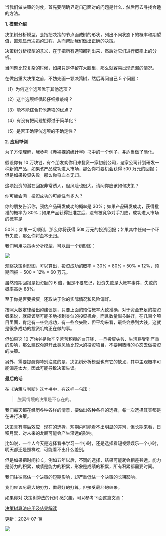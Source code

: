 当我们做决策的时候，首先要明确界定自己面对的问题是什么，然后再去寻找合适的方法。

**1. 模型介绍**

决策树分析模型，是指把决策的节点画成树的形状，列出不同状态下的概率和期望值，直观显示决策的过程，从而帮助我们做出正确的决策。

决策树分析模型的意义，在于把所有选项都列出来，然后对它们进行概率上的分析。

当问题比较复杂的时候，如果只是停留在大脑里，那么就容易出现遗漏的情况。

在做出重大决策之前，不妨先画一颗决策树，然后再问自己 5 个问题：

（1）为何这个选项优于其他选项？

（2）这个选项经得起仔细推敲吗？

（3）能不能综合其他选项的优点？

（4）有没有把问题想得过于简单化？

（5）是否正确评估选项的不确定性？

**2. 应用举例**

为了方便理解，我参考《赤裸裸的统计学》书中的一个例子，并适当做了简化。

假设你有 10 万块钱，有个朋友劝你用来投资一家初创公司，这家公司计划研发一种新的产品，如果该产品成功进入市场，那么你将要机会获得 500 万元的回报；但是如果投资失败，那么你将血本无归。

这项投资的潜在回报非常诱人，但风险也很大。请问你应该如何决策？

你可能会问：投资成功的可能性有多大？

你的朋友告诉你，预估产品研发成功的概率是 30%；如果产品研发成功，获得批准的概率为 80%；如果产品获得批准之后，没有被竞争对手打败，成功进入市场的概率是

50%；如果一切顺利，那么你将获得 500 万元的投资回报；如果其中任何一个环节失败，那么你将血本无归。

我们利用决策树分析模型，可以画一个树形图：

![](https://mmbiz.qpic.cn/mmbiz_png/giaycic3UNwo3AI0lxnR7tbLw8oKB4jNd3gb19Nu5zxd1gfG8bWjIsV8yeIYnibYtic2wIGmnibYvU7lSaUicWwVljvA/640?wx_fmt=png) 

观察决策树形图，可以算出，投资成功的概率 = 30% * 80% * 50% = 12%，预期回报 = 500 * 12% = 60 万元。

虽然预期回报是投资额的 6 倍，但是不要忘记，投资失败是大概率事件，失败的概率高达 88%。

至于你是否要投资，还取决于你的实际情况和风险偏好。

按照大数定律给出的建议是，只要上面的预估概率大致准确，对于资金充足的投资者来说，就应该尽可能多地找到类似的投资机会，而且数量越多越好，在几百个项目里面，肯定有一些会成功，有一些会失败，但平均来看，最终会挣到大钱，这就是很多成功的投资机构正在做的事。

但如果这 10 万块钱是你辛辛苦苦积攒的血汗钱，一旦投资失败，生活将受到严重的影响，那么建议你避开此类风险比较大的投资项目，不要用赌博的心态去做投资的决策。

另外，需要提醒你特别注意的是，决策树分析模型也有它的缺点，其中主观概率可能偏差太大，因此可能导致决策失误。

**最后的话**

在《决策与判断》这本书中，有这样一句话：

> 脱离情境的决策是不存在的。

我们每天都在经历各种各样的情景，要做出各种各样的选择，每一次选择其实都是在进行决策。

决策具有滞后效应，现在的选择，短期内可能看不出明显的差别，但长期来看，日积月累，对未来的发展可能会产生深远的影响。

比如说，一个人今天是选择看书学习一个小时，还是选择看短视频娱乐一个小时，明天都还是照样过，可能看不出什么差别。

但是如果把时间拉长，例如五年以后，不同的选择，结果可能就会相差甚远。能力是努力的积累，成绩是能力的积累，形象是成绩的积累，所有积累都需要时间。

我们往往高估一个决策的短期影响，却严重低估一个决策的长期影响。

我们应该尽最大的努力，做最好的打算，但接受最坏的结果。

如果你对  决策树算法的代码  感兴趣，可以参考下面这篇文章：

[决策树算法应用及结果解读](http://mp.weixin.qq.com/s?__biz=MzA4ODE2OTIxMw==&mid=2653474809&idx=1&sn=de9e6ec6385cbace97dcfe9ad27964a5&chksm=8bf2206bbc85a97d8ce32fd42481332f99c074f477627264ea203bfaa974300f4261c9a295cc&scene=21#wechat_redirect) 

更新：2024-07-18

![](https://visitor-badge.laobi.icu/badge?page_id=sjhfx.linji&left_text=PageViews&right_color=%2300589F)